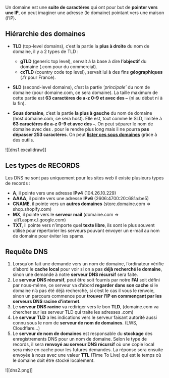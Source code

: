 Un domaine est une **suite de caractères** qui ont pour but de **pointer vers une IP**, on peut imaginer une
adresse (le domaine) pointant vers une maison (l’IP).

## __Hiérarchie des domaines__

- **TLD** (top-level domains), c’est la partie la **plus à droite** du nom de domaine, il y a 2 types de TLD :
	- **gTLD** (generic top level), servait à la base à dire **l’objectif** du domaine (.com pour du commercial).
	- **ccTLD** (country code top level), servait lui à des fins **géographiques** (.fr pour France).

- **SLD** (second-level domains), c’est la partie *‘principale’* du nom de domaine (pour domaine.com, ce sera domaine). La taille maximum de cette partie est **63 caractères de a-z 0-9 et avec des –** (ni au début ni à la fin).

- **Sous domaine**, c’est la partie **la plus à gauche** du nom de domaine (host.domaine.com, ce sera host). Elle est, tout comme le SLD, limitée à **63 caractères de a-z 0-9 et avec des –**. On peut séparer le nom de domaine avec des . pour le rendre plus long mais il ne pourra **pas dépasser 253 caractères**. On peut **[lister ces sous domaines](Enumeration_des_sous_domaines)** grâce à des outils.

![[dns1.excalidraw]]

## __Les types de RECORDS__

Les DNS ne sont pas uniquement pour les sites web il existe plusieurs types de records :
- **A**, il pointe vers une adresse **IPv4** (104.26.10.229)
- **AAAA**, il pointe vers une adresse **IPv6** (2606:4700:20::681a:be5)
- **CNAME**, il pointe vers un **autres domaines** (store.domaine.com => shop.shopify.com)
- **MX**, il pointe vers le **serveur mail** (domaine.com =>  alt1.aspmx.l.google.com)
- **TXT**, il pointe vers n’importe quel **texte libre**, ils sont le plus souvent utilisé pour répertorier les serveurs pouvant envoyer un e-mail au nom de domaine pour éviter les spams.

## __Requête DNS__

1) Lorsqu’on fait une demande vers un nom de domaine, l’ordinateur vérifie d’abord le **cache local** pour voir si on a pas **déjà recherché le domaine**, sinon une demande à notre **serveur DNS récursif** sera faite.
2) Le **serveur DNS récursif**, peut être soit fournis par notre **FAI** soit défini par nous-même, ce serveur va d’abord **regarder dans son cache** si le domaine n’a pas été déjà recherché, si c’est le cas il vous le renvoie, sinon un parcours commence pour **trouver l’IP en commençant par les serveurs DNS racine d’internet**.
3) Le **serveur DNS racine** va rediriger vers le bon **TLD**, (domaine.com va chercher sur les serveur TLD qui traite les adresses .com)
4) Le **serveur TLD** a les indications vers le serveur faisant autorité aussi connu sous le nom de **serveur de nom de domaines**. (LWS, Cloudflare…)
5) Le **serveur de nom de domaines** est responsable du **stockage** des enregistrements DNS pour un nom de domaine. Selon le type de records, il sera **renvoyé au serveur DNS récursif** où une copie local sera mise en cache pour les futures demandes. La réponse sera ensuite envoyée à nous avec une valeur **TTL** (Time To Live) qui est le temps où le domaine doit être stocké localement.

![[dns2.png]]